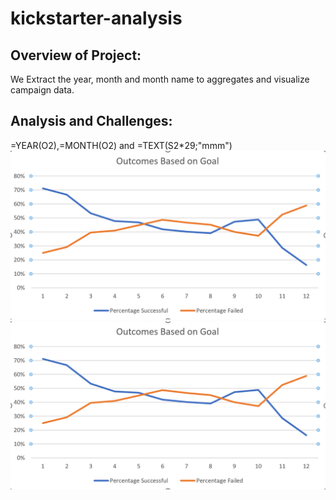 # kickstarter-analysis
## Overview of Project:
We Extract the year, month and month name to aggregates and visualize campaign data.
## Analysis and Challenges: 
=YEAR(O2),=MONTH(O2) and =TEXT(S2*29;"mmm")
![Outcame based on Goal](https://github.com/Zainab1979/kickstarter-analysis/blob/336afde9d85ffbcce46b160555a1fbde57db806c/Outcomes%20Based%20on%20Goal.png) 
![Theater outcame based on launch date](https://github.com/Zainab1979/kickstarter-analysis/blob/336afde9d85ffbcce46b160555a1fbde57db806c/Outcomes%20Based%20on%20Goal.png) 
